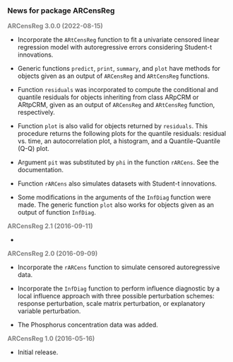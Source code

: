 ### News for package ARCensReg

<font color='grey'>**ARCensReg 3.0.0 (2022-08-15)**</font>

* Incorporate the `ARtCensReg` function to fit a univariate censored linear regression model with autoregressive errors considering Student-t innovations.

* Generic functions `predict`, `print`, `summary`, and `plot` have methods for objects given as an output of `ARCensReg` and `ARtCensReg` functions.

* Function `residuals` was incorporated to compute the conditional and quantile residuals for objects inheriting from class ARpCRM or ARtpCRM, given as an output of `ARCensReg` and `ARtCensReg` function, respectively.

* Function `plot` is also valid for objects returned by `residuals`. This procedure returns the following plots for the quantile residuals: residual vs. time, an autocorrelation plot, a histogram, and a Quantile-Quantile (Q-Q) plot.

* Argument `pit` was substituted by `phi` in the function `rARCens`. See the documentation.

* Function `rARCens` also simulates datasets with Student-t innovations.

* Some modifications in the arguments of the `InfDiag` function were made. The generic function `plot` also works for objects given as an output of function `InfDiag`. 


<font color='grey'>**ARCensReg 2.1 (2016-09-11)**</font>

*


<font color='grey'>**ARCensReg 2.0 (2016-09-09)**</font>

* Incorporate the `rARCens` function to simulate censored autoregressive data.

* Incorporate the `InfDiag` function to perform influence diagnostic by a local influence approach with three possible perturbation schemes: response perturbation, scale matrix perturbation, or explanatory variable perturbation.

* The Phosphorus concentration data was added.


<font color='grey'>**ARCensReg 1.0 (2016-05-16)**</font>

* Initial release.
